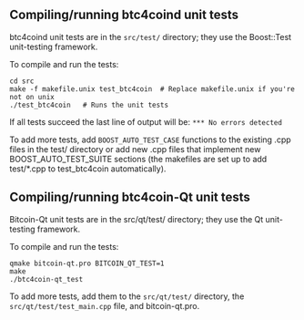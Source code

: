 Compiling/running btc4coind unit tests
------------------------------------

btc4coind unit tests are in the `src/test/` directory; they
use the Boost::Test unit-testing framework.

To compile and run the tests:

	cd src
	make -f makefile.unix test_btc4coin  # Replace makefile.unix if you're not on unix
	./test_btc4coin   # Runs the unit tests

If all tests succeed the last line of output will be:
`*** No errors detected`

To add more tests, add `BOOST_AUTO_TEST_CASE` functions to the existing
.cpp files in the test/ directory or add new .cpp files that
implement new BOOST_AUTO_TEST_SUITE sections (the makefiles are
set up to add test/*.cpp to test_btc4coin automatically).


Compiling/running btc4coin-Qt unit tests
---------------------------------------

Bitcoin-Qt unit tests are in the src/qt/test/ directory; they
use the Qt unit-testing framework.

To compile and run the tests:

	qmake bitcoin-qt.pro BITCOIN_QT_TEST=1
	make
	./btc4coin-qt_test

To add more tests, add them to the `src/qt/test/` directory,
the `src/qt/test/test_main.cpp` file, and bitcoin-qt.pro.
